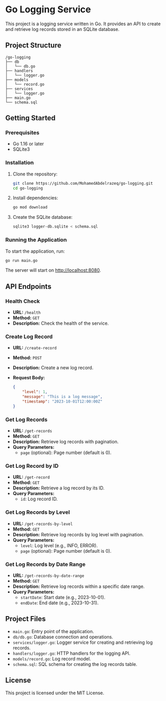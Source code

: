 # Go Logging Service
This project is a logging service written in Go. It provides an API to create and retrieve log records stored in an SQLite database.

## Project Structure
```plaintext
/go-logging
├── db
│   └── db.go
├── handlers
│   └── logger.go
├── models
│   └── record.go
├── services
│   └── logger.go
├── main.go
└── schema.sql
```

## Getting Started

### Prerequisites

- Go 1.16 or later
- SQLite3

### Installation

1. Clone the repository:

    ```sh
    git clone https://github.com/MohamedAbdelrazeq/go-logging.git
    cd go-logging
    ```

2. Install dependencies:

    ```sh
    go mod download
    ```

3. Create the SQLite database:

    ```sh
    sqlite3 logger-db.sqlite < schema.sql
    ```

### Running the Application

To start the application, run:

```sh
go run main.go
```

The server will start on [http://localhost:8080](http://localhost:8080).

## API Endpoints

### Health Check

- **URL:** `/health`
- **Method:** `GET`
- **Description:** Check the health of the service.

### Create Log Record

- **URL:** `/create-record`
- **Method:** `POST`
- **Description:** Create a new log record.
- **Request Body:**

    ```json
    {
        "level": 1,
        "message": "This is a log message",
        "timestamp": "2023-10-01T12:00:00Z"
    }
    ```

### Get Log Records

- **URL:** `/get-records`
- **Method:** `GET`
- **Description:** Retrieve log records with pagination.
- **Query Parameters:**
  - `page` (optional): Page number (default is 0).

### Get Log Record by ID

- **URL:** `/get-record`
- **Method:** `GET`
- **Description:** Retrieve a log record by its ID.
- **Query Parameters:**
  - `id`: Log record ID.

### Get Log Records by Level

- **URL:** `/get-records-by-level`
- **Method:** `GET`
- **Description:** Retrieve log records by log level with pagination.
- **Query Parameters:**
  - `level`: Log level (e.g., INFO, ERROR).
  - `page` (optional): Page number (default is 0).

### Get Log Records by Date Range

- **URL:** `/get-records-by-date-range`
- **Method:** `GET`
- **Description:** Retrieve log records within a specific date range.
- **Query Parameters:**
  - `startDate`: Start date (e.g., 2023-10-01).
  - `endDate`: End date (e.g., 2023-10-31).

## Project Files

- `main.go`: Entry point of the application.
- `db/db.go`: Database connection and operations.
- `services/logger.go`: Logger service for creating and retrieving log records.
- `handlers/logger.go`: HTTP handlers for the logging API.
- `models/record.go`: Log record model.
- `schema.sql`: SQL schema for creating the log records table.

## License

This project is licensed under the MIT License.